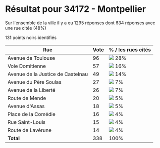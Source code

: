 # Résultat pour 34172 - Montpellier

Sur l'ensemble de la ville il y a eu 1295 réponses dont 634 réponses avec une rue citée (48%)

131 points noirs identifiés

| Rue | Vote | % / les rues cités|
|-----|------|-------------------|
| Avenue de Toulouse | 96 | <img src="../../img/bar_28.gif" />&nbsp;28%|
| Voie Domitienne | 57 | <img src="../../img/bar_16.gif" />&nbsp;16%|
| Avenue de la Justice de Castelnau | 49 | <img src="../../img/bar_14.gif" />&nbsp;14%|
| Avenue du Père Soulas | 27 | <img src="../../img/bar_7.gif" />&nbsp;7%|
| Avenue de la Liberté | 26 | <img src="../../img/bar_7.gif" />&nbsp;7%|
| Route de Mende | 20 | <img src="../../img/bar_5.gif" />&nbsp;5%|
| Avenue d'Assas | 18 | <img src="../../img/bar_5.gif" />&nbsp;5%|
| Place de la Comédie | 16 | <img src="../../img/bar_4.gif" />&nbsp;4%|
| Rue Saint-Louis | 15 | <img src="../../img/bar_4.gif" />&nbsp;4%|
| Route de Lavérune | 14 | <img src="../../img/bar_4.gif" />&nbsp;4%|
| **Total** | 338 | 100%|
